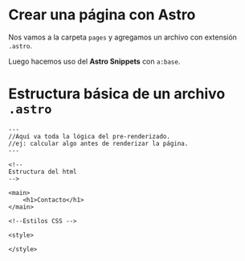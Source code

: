 # Crear una página con Astro

Nos vamos a la carpeta `pages` y agregamos un archivo con extensión `.astro`.

Luego hacemos uso del **Astro Snippets** con `a:base`.

# Estructura básica de un archivo `.astro`

```astro
---
//Aquí va toda la lógica del pre-renderizado.
//ej: calcular algo antes de renderizar la página.
---

<!--
Estructura del html
-->

<main>
    <h1>Contacto</h1>
</main>

<!--Estilos CSS -->

<style>

</style>

```

